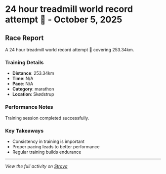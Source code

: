 # 24 hour treadmill world record attempt 💪 - October 5, 2025

## Race Report

A 24 hour treadmill world record attempt 💪 covering 253.34km.

### Training Details

- **Distance**: 253.34km
- **Time**: N/A
- **Pace**: N/A
- **Category**: marathon
- **Location**: Skødstrup

### Performance Notes

Training session completed successfully.

### Key Takeaways

- Consistency in training is important
- Proper pacing leads to better performance
- Regular training builds endurance

---

_View the full activity on [Strava](https://www.strava.com/activities/13571586184)_
